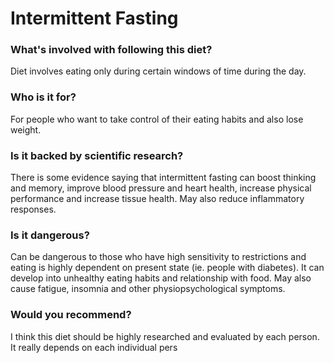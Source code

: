 # Intermittent Fasting
### What's involved with following this diet? 
Diet involves eating only during certain windows of time during the day. 
### Who is it for? 
For people who want to take control of their eating habits and also lose weight. 
### Is it backed by scientific research? 
There is some evidence saying that intermittent fasting can boost thinking and memory, improve blood pressure and heart health, increase physical performance and increase tissue health. May also reduce inflammatory responses. 
### Is it dangerous? 
Can be dangerous to those who have high sensitivity to restrictions and eating is highly dependent on present state (ie. people with diabetes). It can develop into unhealthy eating habits and relationship with food. May also cause fatigue, insomnia and other physiopsychological symptoms. 
### Would you recommend? 
I think this diet should be highly researched and evaluated by each person. It really depends on each individual pers